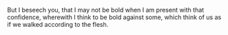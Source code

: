 But I beseech you, that I may not be bold when I am present with that confidence, wherewith I think to be bold against some, which think of us as if we walked according to the flesh.
